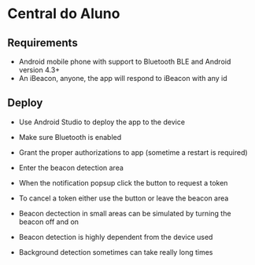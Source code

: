 # Central do Aluno

## Requirements

- Android mobile phone with support to Bluetooth BLE and Android version 4.3+
- An iBeacon, anyone, the app will respond to iBeacon with any id

## Deploy

- Use Android Studio to deploy the app to the device
- Make sure Bluetooth is enabled
- Grant the proper authorizations to app (sometime a restart is required)
- Enter the beacon detection area
- When the notification popsup click the button to request a token
- To cancel a token either use the button or leave the beacon area

- Beacon dectection in small areas can be simulated by turning the beacon off and on
- Beacon detection is highly dependent from the device used
- Background detection sometimes can take really long times
